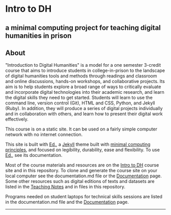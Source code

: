 # Intro to DH
## a minimal computing project for teaching digital humanities in prison

## About

"Introduction to Digital Humanities" is a model for a one semester 3-credit course that aims to introduce students in college-in-prison to the landscape of digital humanities tools and methods through readings and classroom and online discussions, hands-on workshops, and collaborative projects. Its aim is to help students explore a broad range of ways to critically evaluate and incorporate digital technologies into their academic research, and learn the digital skills they need to get started. Students will learn to use the command line, version control (Git), HTML and CSS, Python, and Jekyll (Ruby). In addition, they will produce a series of digital projects individually and in collaboration with others, and learn how to present their digital work effectively.

This course is on a static site. It can be used on a fairly simple computer network with no internet connection.

This site is built with <a href="http://elotroalex.github.io/ed//">Ed.</a>, a <a href="https://jekyllrb.com/">Jekyll</a> theme built with <a href="http://go-dh.github.io/mincomp/">minimal computing principles</a>, and focused on legibility, durability, ease and flexibility. To use <a href="http://elotroalex.github.io/ed//">Ed.</a>, see its documentation.

Most of the course materials and resources are on the [Intro to DH](https://binipringle.github.io/intro-to-dh/) course site and in this repository. To clone and generate the course site on your local computer see the documentation.md file or the [Documentation](https://binipringle.github.io/intro-to-dh/documentation/) page.  Some other resources such as digital editions of texts and datasets are listed in the [Teaching Notes](https://binipringle.github.io/intro-to-dh/texts/teaching-notes/) and in files in this repository.

Programs needed on student laptops for technical skills sessions are listed in the documentation.md file and the [Documentation](https://binipringle.github.io/intro-to-dh/documentation/) page.  

---
